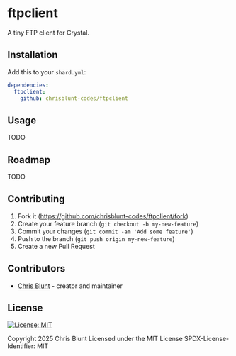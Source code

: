 # ftpclient

A tiny FTP client for Crystal.

## Installation

Add this to your `shard.yml`:

```yaml
dependencies:
  ftpclient:
    github: chrisblunt-codes/ftpclient
```

## Usage

TODO

## Roadmap
 
 TODO

## Contributing

1. Fork it (<https://github.com/chrisblunt-codes/ftpclient/fork>)
2. Create your feature branch (`git checkout -b my-new-feature`)
3. Commit your changes (`git commit -am 'Add some feature'`)
4. Push to the branch (`git push origin my-new-feature`)
5. Create a new Pull Request

## Contributors

- [Chris Blunt](https://github.com/chrisblunt-codes) - creator and maintainer


## License

[![License: MIT](https://img.shields.io/badge/License-MIT-yellow.svg)](https://opensource.org/licenses/MIT)

Copyright 2025 Chris Blunt
Licensed under the MIT License
SPDX-License-Identifier: MIT

